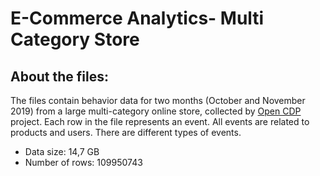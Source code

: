 # E-Commerce Analytics- Multi Category Store

## About the files:

The files contain behavior data for two months (October and November 2019) from a large multi-category online store, collected by [Open CDP](https://rees46.com/en/open-cdp) project. Each row in the file represents an event. All events are related to products and users. There are different types of events.
* Data size: 14,7 GB
* Number of rows: 109950743
